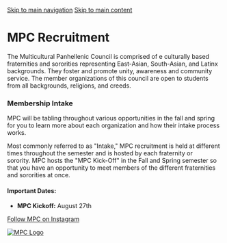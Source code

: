 [Skip to main navigation](https://greek.gatech.edu/new-prospective-members/step-two-how-join/mpc-recruitment#main-navigation) [Skip to main content](https://greek.gatech.edu/new-prospective-members/step-two-how-join/mpc-recruitment#main-content)

# MPC Recruitment

The Multicultural Panhellenic Council is comprised of e culturally based fraternities and sororities representing East-Asian, South-Asian, and Latinx backgrounds. They foster and promote unity, awareness and community service. The member organizations of this council are open to students from all backgrounds, religions, and creeds.

### Membership Intake

MPC will be tabling throughout various opportunities in the fall and spring for you to learn more about each organization and how their intake process works.

Most commonly referred to as "Intake," MPC recruitment is held at different times throughout the semester and is hosted by each fraternity or sorority. MPC hosts the "MPC Kick-Off" in the Fall and Spring semester so that you have an opportunity to meet members of the different fraternities and sororities at once.

#### Important Dates:

- **MPC Kickoff:** August 27th

[Follow MPC on Instagram](https://www.instagram.com/gt.mpc/)

[![MPC Logo](https://greek.gatech.edu/sites/default/files/2022-01/Copy%20of%20MGC%20New%20logos%202.png)](https://www.instagram.com/gt.mpc/)